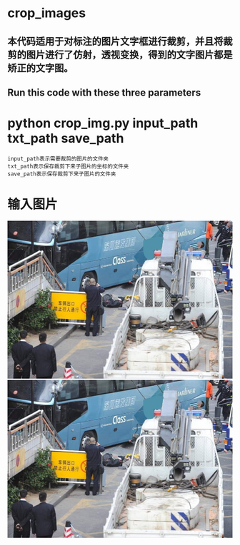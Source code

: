 crop_images
=====
本代码适用于对标注的图片文字框进行裁剪，并且将裁剪的图片进行了仿射，透视变换，得到的文字图片都是矫正的文字图。
--------
Run this code with these three parameters
-------

# python crop_img.py input_path txt_path save_path<br>
    input_path表示需要裁剪的图片的文件夹
    txt_path表示保存裁剪下来子图片的坐标的文件夹
    save_path表示保存裁剪下来子图片的文件夹
# 输入图片
![](https://github.com/zcswdt/crop_images/raw/master/input_path/tr_img_03001.jpg)
![image](https://github.com/zcswdt/crop_images/raw/master/input_path/tr_img_03001.jpg)
